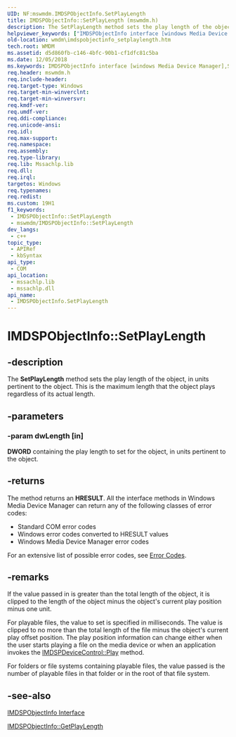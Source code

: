 ```yaml
---
UID: NF:mswmdm.IMDSPObjectInfo.SetPlayLength
title: IMDSPObjectInfo::SetPlayLength (mswmdm.h)
description: The SetPlayLength method sets the play length of the object, in units pertinent to the object. This is the maximum length that the object plays regardless of its actual length.
helpviewer_keywords: ["IMDSPObjectInfo interface [windows Media Device Manager]","SetPlayLength method","IMDSPObjectInfo.SetPlayLength","IMDSPObjectInfo::SetPlayLength","IMDSPObjectInfoSetPlayLength","SetPlayLength","SetPlayLength method [windows Media Device Manager]","SetPlayLength method [windows Media Device Manager]","IMDSPObjectInfo interface","mswmdm/IMDSPObjectInfo::SetPlayLength","wmdm.imdspobjectinfo_setplaylength"]
old-location: wmdm\imdspobjectinfo_setplaylength.htm
tech.root: WMDM
ms.assetid: d5d860fb-c146-4bfc-90b1-cf1dfc81c5ba
ms.date: 12/05/2018
ms.keywords: IMDSPObjectInfo interface [windows Media Device Manager],SetPlayLength method, IMDSPObjectInfo.SetPlayLength, IMDSPObjectInfo::SetPlayLength, IMDSPObjectInfoSetPlayLength, SetPlayLength, SetPlayLength method [windows Media Device Manager], SetPlayLength method [windows Media Device Manager],IMDSPObjectInfo interface, mswmdm/IMDSPObjectInfo::SetPlayLength, wmdm.imdspobjectinfo_setplaylength
req.header: mswmdm.h
req.include-header: 
req.target-type: Windows
req.target-min-winverclnt: 
req.target-min-winversvr: 
req.kmdf-ver: 
req.umdf-ver: 
req.ddi-compliance: 
req.unicode-ansi: 
req.idl: 
req.max-support: 
req.namespace: 
req.assembly: 
req.type-library: 
req.lib: Mssachlp.lib
req.dll: 
req.irql: 
targetos: Windows
req.typenames: 
req.redist: 
ms.custom: 19H1
f1_keywords:
 - IMDSPObjectInfo::SetPlayLength
 - mswmdm/IMDSPObjectInfo::SetPlayLength
dev_langs:
 - c++
topic_type:
 - APIRef
 - kbSyntax
api_type:
 - COM
api_location:
 - mssachlp.lib
 - mssachlp.dll
api_name:
 - IMDSPObjectInfo.SetPlayLength
---
```


# IMDSPObjectInfo::SetPlayLength


## -description

The <b>SetPlayLength</b> method sets the play length of the object, in units pertinent to the object. This is the maximum length that the object plays regardless of its actual length.

## -parameters

### -param dwLength [in]

<b>DWORD</b> containing the play length to set for the object, in units pertinent to the object.

## -returns

The method returns an <b>HRESULT</b>. All the interface methods in Windows Media Device Manager can return any of the following classes of error codes:

<ul>
<li>Standard COM error codes </li>
<li>Windows error codes converted to HRESULT values </li>
<li>Windows Media Device Manager error codes </li>
</ul>
For an extensive list of possible error codes, see <a href="https://docs.microsoft.com/windows/desktop/WMDM/error-codes">Error Codes</a>.

## -remarks

If the value passed in is greater than the total length of the object, it is clipped to the length of the object minus the object's current play position minus one unit.

For playable files, the value to set is specified in milliseconds. The value is clipped to no more than the total length of the file minus the object's current play offset position. The play position information can change either when the user starts playing a file on the media device or when an application invokes the <a href="https://docs.microsoft.com/windows/desktop/api/mswmdm/nf-mswmdm-imdspdevicecontrol-play">IMDSPDeviceControl::Play</a> method.

For folders or file systems containing playable files, the value passed is the number of playable files in that folder or in the root of that file system.

## -see-also

<a href="https://docs.microsoft.com/windows/desktop/api/mswmdm/nn-mswmdm-imdspobjectinfo">IMDSPObjectInfo Interface</a>



<a href="https://docs.microsoft.com/windows/desktop/api/mswmdm/nf-mswmdm-imdspobjectinfo-getplaylength">IMDSPObjectInfo::GetPlayLength</a>

